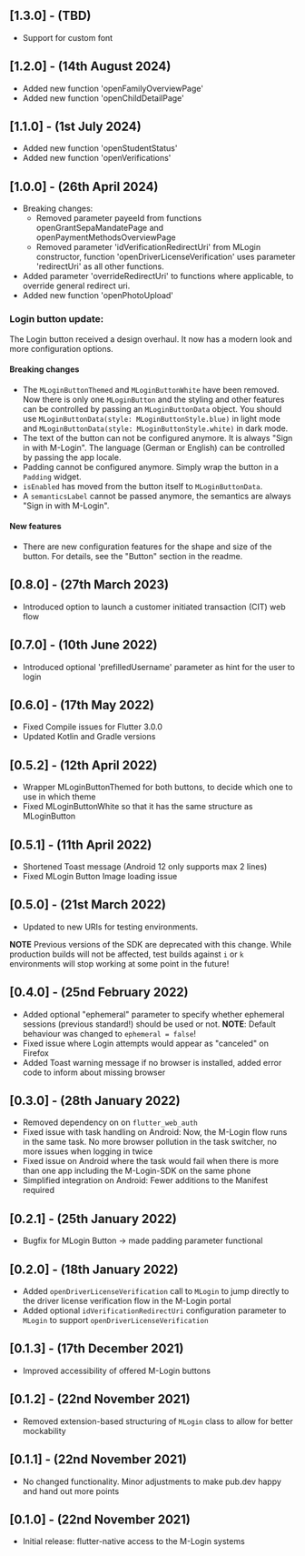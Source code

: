 ## [1.3.0] - (TBD)

* Support for custom font

## [1.2.0] - (14th August 2024)

* Added new function 'openFamilyOverviewPage'
* Added new function 'openChildDetailPage'

## [1.1.0] - (1st July 2024)

* Added new function 'openStudentStatus'
* Added new function 'openVerifications'

## [1.0.0] - (26th April 2024)

* Breaking changes:
    * Removed parameter payeeId from functions openGrantSepaMandatePage and
      openPaymentMethodsOverviewPage
    * Removed parameter 'idVerificationRedirectUri' from MLogin constructor,
      function 'openDriverLicenseVerification' uses parameter 'redirectUri' as all other functions.
* Added parameter 'overrideRedirectUri' to functions where applicable,
  to override general redirect uri.
* Added new function 'openPhotoUpload'

### Login button update:

The Login button received a design overhaul. It now has a modern look and more configuration
options.

#### Breaking changes

* The `MLoginButtonThemed` and `MLoginButtonWhite` have been removed.
  Now there is only one `MLoginButton` and the styling and other features can be controlled by
  passing an `MLoginButtonData` object.
  You should use `MLoginButtonData(style: MLoginButtonStyle.blue)` in light mode and
  `MLoginButtonData(style: MLoginButtonStyle.white)` in dark mode.
* The text of the button can not be configured anymore. It is always "Sign in with M-Login".
  The language (German or English) can be controlled by passing the app locale.
* Padding cannot be configured anymore. Simply wrap the button in a `Padding` widget.
* `isEnabled` has moved from the button itself to `MLoginButtonData`.
* A `semanticsLabel` cannot be passed anymore, the semantics are always "Sign in with M-Login".

#### New features

* There are new configuration features for the shape and size of the button. For details, see the
  "Button" section in the readme.

## [0.8.0] - (27th March 2023)

* Introduced option to launch a customer initiated transaction (CIT) web flow

## [0.7.0] - (10th June 2022)

* Introduced optional 'prefilledUsername' parameter as hint for the user to login

## [0.6.0] - (17th May 2022)

* Fixed Compile issues for Flutter 3.0.0
* Updated Kotlin and Gradle versions

## [0.5.2] - (12th April 2022)

* Wrapper MLoginButtonThemed for both buttons, to decide which one to use in which theme
* Fixed MLoginButtonWhite so that it has the same structure as MLoginButton

## [0.5.1] - (11th April 2022)

* Shortened Toast message (Android 12 only supports max 2 lines)
* Fixed MLogin Button Image loading issue

## [0.5.0] - (21st March 2022)

* Updated to new URIs for testing environments.

**NOTE** Previous versions of the SDK are deprecated with this change. While production builds will
not be affected, test builds against `i` or `k` environments will stop working at some point in the
future!

## [0.4.0] - (25nd February 2022)

* Added optional "ephemeral" parameter to specify whether ephemeral sessions (previous standard!)
  should be used or not. **NOTE**: Default behaviour was changed to `ephemeral = false`!
* Fixed issue where Login attempts would appear as "canceled" on Firefox
* Added Toast warning message if no browser is installed, added error code to inform about missing
  browser

## [0.3.0] - (28th January 2022)

* Removed dependency on on `flutter_web_auth`
* Fixed issue with task handling on Android: Now, the M-Login flow runs in the same task. No more
  browser pollution in the task switcher, no more issues when logging in twice
* Fixed issue on Android where the task would fail when there is more than one app including the
  M-Login-SDK on the same phone
* Simplified integration on Android: Fewer additions to the Manifest required

## [0.2.1] - (25th January 2022)

* Bugfix for MLogin Button -> made padding parameter functional

## [0.2.0] - (18th January 2022)

* Added `openDriverLicenseVerification` call to `MLogin` to jump directly to the driver license
  verification flow in the M-Login portal
* Added optional `idVerificationRedirectUri` configuration parameter to `MLogin` to
  support `openDriverLicenseVerification`

## [0.1.3] - (17th December 2021)

* Improved accessibility of offered M-Login buttons

## [0.1.2] - (22nd November 2021)

* Removed extension-based structuring of `MLogin` class to allow for better mockability

## [0.1.1] - (22nd November 2021)

* No changed functionality. Minor adjustments to make pub.dev happy and hand out more points

## [0.1.0] - (22nd November 2021)

* Initial release: flutter-native access to the M-Login systems
